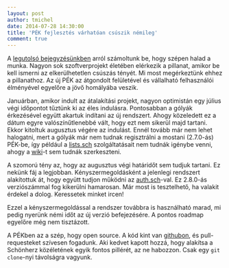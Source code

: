 ```yaml
---
layout: post
author: tmichel
date: 2014-07-28 14:30:00
title: 'PÉK fejlesztés várhatóan csúszik némileg'
comment: true
---
```


A [legutolsó bejegyzésünkben][1] arról számoltunk be, hogy szépen halad a munka.
Nagyon sok szoftverprojekt életében elérkezik a pillanat, amikor be kell ismerni
az elkerülhetetlen csúszás tényét. Mi most megérkeztünk ehhez a pillanathoz. Az
új PÉK az átgondolt felületével és vállalható felhasználói élményével egyelőre a
jövő homályába veszik.

Januárban, amikor indult az átalakítási projekt, nagyon optimistán egy július
végi időpontot tűztünk ki az éles indulásra. Pontosabban a gólyák érkezésével
együtt akartuk indítani az új rendszert. Ahogy közeledett ez a dátum egyre
valószínűtlenebbé vált, hogy ezt nem sikerül majd tartani. Ekkor kitoltuk
augusztus végére az indulást. Ennél tovább már nem lehet halogatni, mert a
gólyák már nem tudnak regisztrálni a mostani (2.7.0-ás) PÉK-be, így például a
[lists.sch][2] szolgáltatásait nem tudnák igénybe venni, ahogy a [wiki][3]-t sem
tudnák szerkeszteni.

A szomorú tény az, hogy az augusztus végi határidőt sem tudjuk tartani. Ez
nekünk fáj a legjobban. Kényszermegoldásként a jelenlegi rendszert alakítottuk
át, hogy együtt tudjon működni az [auth.sch][4]-val. Ez 2.8.0-ás verziószámmal
fog kikerülni hamarosan. Már most is tesztelhető, ha valakit érdekel a dolog.
Keressetek minket ircen!

Ezzel a kényszermegoldással a rendszer továbbra is használható marad, mi pedig
nyerünk némi időt az új verzió befejezésére. A pontos roadmap egyelőre még nem
tisztázott.

A PÉKben az a szép, hogy open source. A kód kint van [githubon][5], és pull-
requesteket szívesen fogadunk. Aki kedvet kapott hozzá, hogy alakítsa a
Schönherz közéletének egyik fontos pillérét, az ne habozzon. Csak egy `git clone`-nyi távolságra vagyunk.

[1]: /post/2014-07-18-pek-front-end
[2]: https://lists.sch.bme.hu/wws
[3]: https://wiki.sch.bme.hu
[4]: /post/2014-06-05-auth-sch-tesztrepules
[5]: https://github.com/kir-dev/korok
